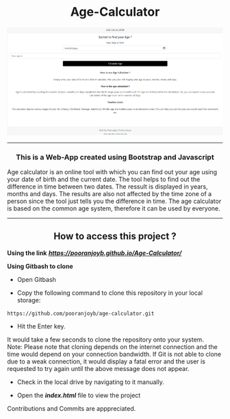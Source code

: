<div align="center">
  
# Age-Calculator
  </div>
  
![Unable to load image file](https://github.com/pooranjoyb/Age-Calculator/blob/master/sample.png?raw=true)

---

<div align="center"><h3>
This is a Web-App created using Bootstrap and Javascript</h3>
</div>
Age calculator is an online tool with which you can find out your age using your date of birth and the current date. The tool helps to find out the difference in time between two dates. The ressult is displayed in years, months and days. The results are also not affected by the time zone of a person since the tool just tells you the difference in time. The age calculator is based on the common age system, therefore it can be used by everyone.

---

<h2 align="center"><b>How to access this project ?</b></h2>

 **Using the link** ***https://pooranjoyb.github.io/Age-Calculator/***
 
 **Using Gitbash to clone**

- Open Gitbash 

- Copy the following command to clone this repository in your local storage:
```
https://github.com/pooranjoyb/age-calculator.git
```
- Hit the Enter key.

It would take a few seconds to clone the repository onto your system.<br>
Note: Please note that cloning depends on the internet connection and the time would depend on your connection bandwidth. If Git is not able to clone due to a weak connection, it would display a fatal error and the user is requested to try again until the above message does not appear.

- Check in the local drive by navigating to it manually.

- Open the ***index.html*** file to view the project

Contributions and Commits are apppreciated. 
